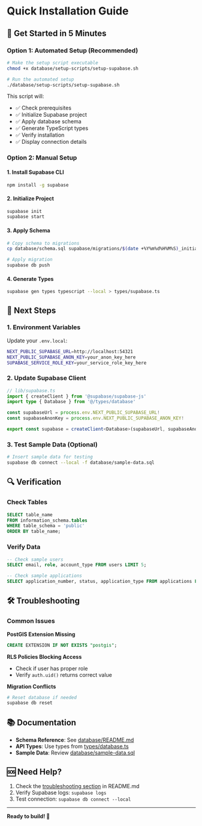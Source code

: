 # Quick Installation Guide

## 🚀 Get Started in 5 Minutes

### Option 1: Automated Setup (Recommended)

```bash
# Make the setup script executable
chmod +x database/setup-scripts/setup-supabase.sh

# Run the automated setup
./database/setup-scripts/setup-supabase.sh
```

This script will:
- ✅ Check prerequisites
- ✅ Initialize Supabase project
- ✅ Apply database schema
- ✅ Generate TypeScript types
- ✅ Verify installation
- ✅ Display connection details

### Option 2: Manual Setup

#### 1. Install Supabase CLI
```bash
npm install -g supabase
```

#### 2. Initialize Project
```bash
supabase init
supabase start
```

#### 3. Apply Schema
```bash
# Copy schema to migrations
cp database/schema.sql supabase/migrations/$(date +%Y%m%d%H%M%S)_initial_schema.sql

# Apply migration
supabase db push
```

#### 4. Generate Types
```bash
supabase gen types typescript --local > types/supabase.ts
```

## 🎯 Next Steps

### 1. Environment Variables
Update your `.env.local`:
```bash
NEXT_PUBLIC_SUPABASE_URL=http://localhost:54321
NEXT_PUBLIC_SUPABASE_ANON_KEY=your_anon_key_here
SUPABASE_SERVICE_ROLE_KEY=your_service_role_key_here
```

### 2. Update Supabase Client
```typescript
// lib/supabase.ts
import { createClient } from '@supabase/supabase-js'
import type { Database } from '@/types/database'

const supabaseUrl = process.env.NEXT_PUBLIC_SUPABASE_URL!
const supabaseAnonKey = process.env.NEXT_PUBLIC_SUPABASE_ANON_KEY!

export const supabase = createClient<Database>(supabaseUrl, supabaseAnonKey)
```

### 3. Test Sample Data (Optional)
```bash
# Insert sample data for testing
supabase db connect --local -f database/sample-data.sql
```

## 🔍 Verification

### Check Tables
```sql
SELECT table_name 
FROM information_schema.tables 
WHERE table_schema = 'public' 
ORDER BY table_name;
```

### Verify Data
```sql
-- Check sample users
SELECT email, role, account_type FROM users LIMIT 5;

-- Check sample applications
SELECT application_number, status, application_type FROM applications LIMIT 5;
```

## 🛠️ Troubleshooting

### Common Issues

**PostGIS Extension Missing**
```sql
CREATE EXTENSION IF NOT EXISTS "postgis";
```

**RLS Policies Blocking Access**
- Check if user has proper role
- Verify `auth.uid()` returns correct value

**Migration Conflicts**
```bash
# Reset database if needed
supabase db reset
```

## 📚 Documentation

- **Schema Reference**: See [database/README.md](./README.md)
- **API Types**: Use types from [types/database.ts](../types/database.ts)
- **Sample Data**: Review [database/sample-data.sql](./sample-data.sql)

## 🆘 Need Help?

1. Check the [troubleshooting section](./README.md#troubleshooting) in README.md
2. Verify Supabase logs: `supabase logs`
3. Test connection: `supabase db connect --local`

---

**Ready to build! 🎉** 